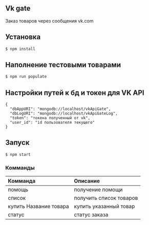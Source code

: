 ## Vk gate

Заказ товаров через сообщения vk.com

## Установка

```sh
$ npm install
```
## Наполнение тестовыми товарами

```sh
$ npm run populate
```
## Настройки путей к бд и токен для VK API

```
{
  "dbAppURI": "mongodb://localhost/vkApiGate",
  "dbLogURI": "mongodb://localhost/vkApiGateLog",
  "token": "токена полученный от vk",
  "user_id": "id пользователя текущего"
}
```

## Запуск 

```sh
$ npm start
```

### Комманды

| Комманда               | Описание                | 
|:-----------------------|:------------------------| 
| помощь                 | получение помощи        | 
| список                 | получить список товаров |
| купить Название товара | купить указанный товар  |
| статус                 | статус заказа           |








